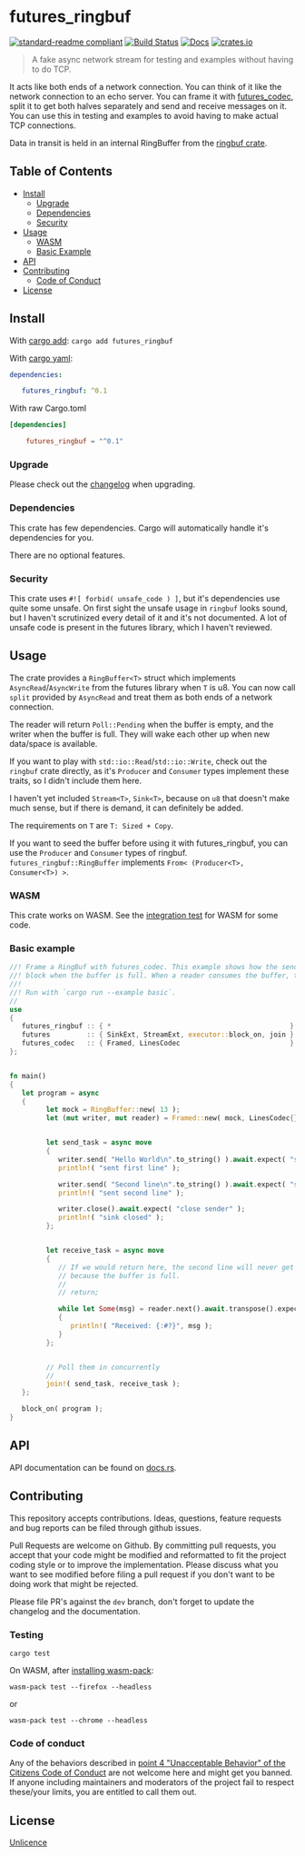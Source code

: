 # futures_ringbuf

[![standard-readme compliant](https://img.shields.io/badge/readme%20style-standard-brightgreen.svg?style=flat-square)](https://github.com/RichardLitt/standard-readme)
[![Build Status](https://api.travis-ci.org/najamelan/futures_ringbuf.svg?branch=master)](https://travis-ci.org/najamelan/futures_ringbuf)
[![Docs](https://docs.rs/futures_ringbuf/badge.svg)](https://docs.rs/futures_ringbuf)
[![crates.io](https://img.shields.io/crates/v/futures_ringbuf.svg)](https://crates.io/crates/futures_ringbuf)


> A fake async network stream for testing and examples without having to do TCP.

It acts like both ends of a network connection. You can think of it like the network connection to an echo server. You can frame it with [futures_codec](https://crates.io/crates/futures_codec), split it to get both halves separately and send and receive messages on it. You can use this in testing and examples to avoid having to make actual TCP connections.

Data in transit is held in an internal RingBuffer from the [ringbuf crate](https://crates.io/crates/ringbuf).

## Table of Contents

- [Install](#install)
   - [Upgrade](#upgrade)
   - [Dependencies](#dependencies)
   - [Security](#security)
- [Usage](#usage)
   - [WASM](#wasm)
   - [Basic Example](#basic-example)
- [API](#api)
- [Contributing](#contributing)
   - [Code of Conduct](#code-of-conduct)
- [License](#license)


## Install
With [cargo add](https://github.com/killercup/cargo-edit):
`cargo add futures_ringbuf`

With [cargo yaml](https://gitlab.com/storedbox/cargo-yaml):
```yaml
dependencies:

   futures_ringbuf: ^0.1
```

With raw Cargo.toml
```toml
[dependencies]

    futures_ringbuf = "^0.1"
```

### Upgrade

Please check out the [changelog](https://github.com/najamelan/futures_ringbuf/blob/master/CHANGELOG.md) when upgrading.


### Dependencies

This crate has few dependencies. Cargo will automatically handle it's dependencies for you.

There are no optional features.


### Security

This crate uses `#![ forbid( unsafe_code ) ]`, but it's dependencies use quite some unsafe. On first sight the unsafe usage in `ringbuf` looks sound, but I haven't scrutinized every detail of it and it's not documented.
A lot of unsafe code is present in the futures library, which I haven't reviewed.


## Usage

The crate provides a `RingBuffer<T>` struct which implements `AsyncRead`/`AsyncWrite` from the futures library
when `T` is u8. You can now call `split` provided by `AsyncRead` and treat them as both ends of a network connection.

The reader will return `Poll::Pending` when the buffer is empty, and the writer when the buffer is full. They will
wake each other up when new data/space is available.

If you want to play with `std::io::Read`/`std::io::Write`, check out the `ringbuf` crate directly, as it's `Producer` and
`Consumer` types implement these traits, so I didn't include them here.

I haven't yet included `Stream<T>`, `Sink<T>`, because on `u8` that doesn't make much sense, but if there is demand,
it can definitely be added.

The requirements on `T` are `T: Sized + Copy`.

If you want to seed the buffer before using it with futures_ringbuf, you can use the `Producer` and `Consumer` types of ringbuf. `futures_ringbuf::RingBuffer` implements `From< (Producer<T>, Consumer<T>) >`.

### WASM

This crate works on WASM. See the [integration test](https://github.com/najamelan/futures_ringbuf/tree/master/test/wasm.rs) for WASM for some code.


### Basic example

```rust
//! Frame a RingBuf with futures_codec. This example shows how the sending task will
//! block when the buffer is full. When a reader consumes the buffer, the sender is woken up.
//!
//! Run with `cargo run --example basic`.
//
use
{
   futures_ringbuf :: { *                                            } ,
   futures         :: { SinkExt, StreamExt, executor::block_on, join } ,
   futures_codec   :: { Framed, LinesCodec                           } ,
};


fn main()
{
   let program = async
   {
         let mock = RingBuffer::new( 13 );
         let (mut writer, mut reader) = Framed::new( mock, LinesCodec{} ).split();


         let send_task = async move
         {
            writer.send( "Hello World\n".to_string() ).await.expect( "send" );
            println!( "sent first line" );

            writer.send( "Second line\n".to_string() ).await.expect( "send" );
            println!( "sent second line" );

            writer.close().await.expect( "close sender" );
            println!( "sink closed" );
         };


         let receive_task = async move
         {
            // If we would return here, the second line will never get sent
            // because the buffer is full.
            //
            // return;

            while let Some(msg) = reader.next().await.transpose().expect( "receive message" )
            {
               println!( "Received: {:#?}", msg );
            }
         };


         // Poll them in concurrently
         //
         join!( send_task, receive_task );
   };

   block_on( program );
}
```

## API

API documentation can be found on [docs.rs](https://docs.rs/futures_ringbuf).


## Contributing

This repository accepts contributions. Ideas, questions, feature requests and bug reports can be filed through github issues.

Pull Requests are welcome on Github. By committing pull requests, you accept that your code might be modified and reformatted to fit the project coding style or to improve the implementation. Please discuss what you want to see modified before filing a pull request if you don't want to be doing work that might be rejected.

Please file PR's against the `dev` branch, don't forget to update the changelog and the documentation.

### Testing

`cargo test`

On WASM, after [installing wasm-pack](https://rustwasm.github.io/wasm-pack/):

`wasm-pack test --firefox --headless`

or

`wasm-pack test --chrome --headless`

### Code of conduct

Any of the behaviors described in [point 4 "Unacceptable Behavior" of the Citizens Code of Conduct](http://citizencodeofconduct.org/#unacceptable-behavior) are not welcome here and might get you banned. If anyone including maintainers and moderators of the project fail to respect these/your limits, you are entitled to call them out.

## License

[Unlicence](https://unlicense.org/)

